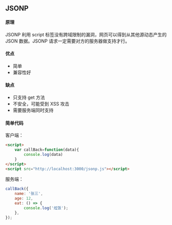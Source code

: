 ## JSONP

#### 原理

JSONP 利用 script 标签没有跨域限制的漏洞，网页可以得到从其他源动态产生的 JSON 数据。JSONP 请求一定需要对方的服务器做支持才行。



#### 优点

- 简单
- 兼容性好



#### 缺点

- 只支持 get 方法
- 不安全，可能受到 XSS 攻击
- 需要服务端同时支持



#### 简单代码

客户端：

```html
<script>
    var callBack=function(data){
        console.log(data)
    }
</script>
<script src="http://localhost:3000/jsonp.js"></script>
```

服务端：

```js
callBack({
	name: '张三',
	age: 12,
	eat: () => {
		console.log('炫饭');
	},
});
```

